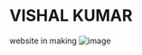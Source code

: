 # VISHAL KUMAR
website in making
![image](https://qph.ec.quoracdn.net/main-qimg-79d77e3edbad4e35785402b59ce42b91-c)
